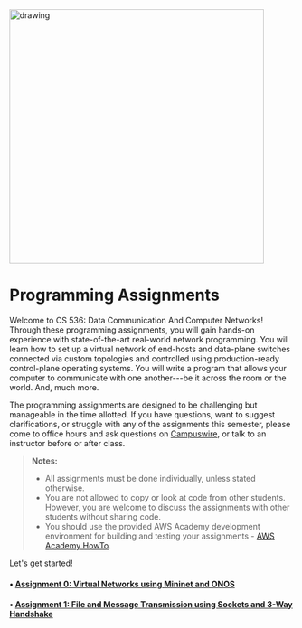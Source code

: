 <img src="../others/images/purdue-cs-logo.jpg" alt="drawing" width="450"/>

# Programming Assignments

Welcome to CS 536: Data Communication And Computer Networks! Through these programming assignments, you will gain hands-on experience with state-of-the-art real-world network programming. You will learn how to set up a virtual network of end-hosts and data-plane switches connected via custom topologies and controlled using production-ready control-plane operating systems. You will write a program that allows your computer to communicate with one another---be it across the room or the world. And, much more.

The programming assignments are designed to be challenging but manageable in the time allotted. If you have questions, want to suggest clarifications, or struggle with any of the assignments this semester, please come to office hours and ask questions on [Campuswire](https://campuswire.com/c/G7E058110/feed), or talk to an instructor before or after class.

> **Notes:** 
> - All assignments must be done individually, unless stated otherwise.
> - You are not allowed to copy or look at code from other students. However, you are welcome to discuss the assignments with other students without sharing code.
> - You should use the provided AWS Academy development environment for building and testing your assignments - [AWS Academy HowTo](https://gitlab.com/purdue-cs536/fall-2022/public/-/raw/main/assignments/cs536-awsacademy-hotwo.pdf.pdf).

Let's get started!

#### &bull; [Assignment 0: Virtual Networks using Mininet and ONOS](assignment0)
#### &bull; [Assignment 1: File and Message Transmission using Sockets and 3-Way Handshake](assignment1)
